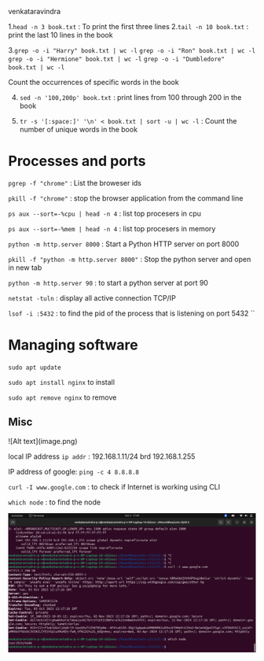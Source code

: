venkataravindra 

1.`head -n 3 book.txt` : To print the first three lines 
2.`tail -n 10 book.txt` : print the last 10 lines in the book

3.`grep -o -i "Harry" book.txt | wc -l`
`grep -o -i "Ron" book.txt | wc -l`
`grep -o -i "Hermione" book.txt | wc -l`
`grep -o -i "Dumbledore" book.txt | wc -l` 

Count the occurrences of specific words in the book

4. `sed -n '100,200p' book.txt` : print lines from 100 through 200 in the book

5. `tr -s '[:space:]' '\n' < book.txt | sort -u | wc -l` : Count the number of unique words in the book

<h1>Processes and ports</h1>

`pgrep -f "chrome"` : List the broweser ids 

`pkill -f "chrome"` : stop the browser application from the command line

`ps aux --sort=-%cpu | head -n 4` : list top procesers in cpu

`ps aux --sort=-%mem | head -n 4` : list top procesers in memory

`python -m http.server 8000`  : Start a Python HTTP server on port 8000

`pkill -f "python -m http.server 8000"` : Stop the python server and open in new tab

`python -m http.server 90` : to start a python server at port 90

`netstat -tuln` : display all active connection TCP/IP

`lsof -i :5432` : to find the pid of the process that is listening on port 5432
``

<h1>Managing software</h1>

`sudo apt update` 

`sudo apt install nginx` to install 

`sudo apt remove nginx`  to remove 

<h2>Misc</h2>
![Alt text](image.png)

local IP address `ip addr` : 192.168.1.11/24 brd 192.168.1.255

IP address of google: `ping -c 4 8.8.8.8`

`curl -I www.google.com` :  to check if Internet is working using CLI

`which node` : to find the node 

![Alt text](image-1.png)
